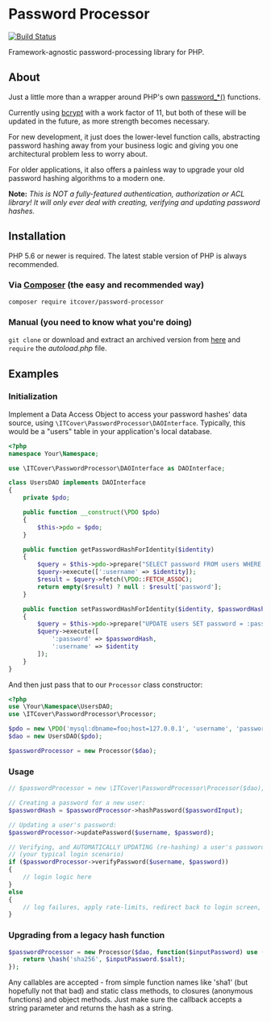 # Password Processor

[![Build Status](https://travis-ci.org/ITCover/PasswordProcessor.svg?branch=master)](https://travis-ci.org/ITCover/PasswordProcessor)

Framework-agnostic password-processing library for PHP.

## About

Just a little more than a wrapper around PHP's own
[password_*()](https://secure.php.net/password) functions.

Currently using [bcrypt](https://en.wikipedia.org/wiki/Bcrypt) with a work
factor of 11, but both of these will be updated in the future, as more
strength becomes necessary.

For new development, it just does the lower-level function calls,
abstracting password hashing away from your business logic and giving you
one architectural problem less to worry about.

For older applications, it also offers a painless way to upgrade your old
password hashing algorithms to a modern one.

**Note:** *This is NOT a fully-featured authentication, authorization or
          ACL library! It will only ever deal with creating, verifying and
          updating password hashes.*

## Installation

PHP 5.6 or newer is required. The latest stable version of PHP is always recommended.

### Via [Composer](https://getcomposer.org/) (the easy and recommended way)

```
composer require itcover/password-processor
```

### Manual (you need to know what you're doing)

`git clone` or download and extract an archived version from
[here](https://github.com/ITCover/PasswordProcessor/releases)
and `require` the *autoload.php* file.

## Examples

### Initialization

Implement a Data Access Object to access your password hashes' data source,
using `\ITCover\PasswordProcessor\DAOInterface`. Typically, this would be a
"users" table in your application's local database.

```php
<?php
namespace Your\Namespace;

use \ITCover\PasswordProcessor\DAOInterface as DAOInterface;

class UsersDAO implements DAOInterface
{
    private $pdo;

    public function __construct(\PDO $pdo)
    {
        $this->pdo = $pdo;
    }

    public function getPasswordHashForIdentity($identity)
    {
        $query = $this->pdo->prepare("SELECT password FROM users WHERE username = :username");
        $query->execute([':username' => $identity]);
        $result = $query->fetch(\PDO::FETCH_ASSOC);
        return empty($result) ? null : $result['password'];
    }

    public function setPasswordHashForIdentity($identity, $passwordHash)
    {
        $query = $this->pdo->prepare("UPDATE users SET password = :password WHERE username = :username");
        $query->execute([
            ':password' => $passwordHash,
            ':username' => $identity
        ]);
    }
}
```

And then just pass that to our `Processor` class constructor:

```php
<?php
use \Your\Namespace\UsersDAO;
use \ITCover\PasswordProcessor\Processor;

$pdo = new \PDO('mysql:dbname=foo;host=127.0.0.1', 'username', 'password');
$dao = new UsersDAO($pdo);

$passwordProcessor = new Processor($dao);
```

### Usage

```php
// $passwordProcessor = new \ITCover\PasswordProcessor\Processor($dao);

// Creating a password for a new user:
$passwordHash = $passwordProcessor->hashPassword($passwordInput);

// Updating a user's password:
$passwordProcessor->updatePassword($username, $password);

// Verifying, and AUTOMATICALLY UPDATING (re-hashing) a user's password
// (your typical login scenario)
if ($passwordProcessor->verifyPassword($username, $password))
{
    // login logic here
}
else
{
    // log failures, apply rate-limits, redirect back to login screen, etc.
}
```

### Upgrading from a legacy hash function

```php
$passwordProcessor = new Processor($dao, function($inputPassword) use ($salt) {
    return \hash('sha256', $inputPassword.$salt);
});
```

Any callables are accepted - from simple function names like 'sha1' (but
hopefully not that bad) and static class methods, to closures (anonymous
functions) and object methods. Just make sure the callback accepts a
string parameter and returns the hash as a string.
